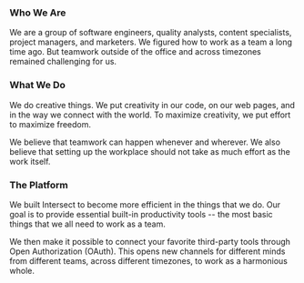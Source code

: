 ### Who We Are 

We are a group of software engineers, quality analysts, content specialists, project managers, and marketers. We figured how to work as a team a long time ago. But teamwork outside of the office and across timezones remained challenging for us. 

### What We Do

We do creative things. We put creativity in our code, on our web pages, and in the way we connect with the world. To maximize creativity, we put effort to maximize freedom. 

We believe that teamwork can happen whenever and wherever. We also believe that setting up the workplace should not take as much effort as the work itself. 

### The Platform

We built Intersect to become more efficient in the things that we do. Our goal is to provide essential built-in productivity tools -- the most basic things that we all need to work as a team.

We then make it possible to connect your favorite third-party tools through Open Authorization (OAuth). This opens new channels for different minds from different teams, across different timezones, to work as a harmonious whole.